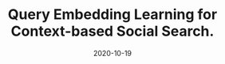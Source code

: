 ---
title: "Query Embedding Learning for Context-based Social Search."
collection: publications
permalink: /publication/CIKM2020-Query
date: 2020-10-19
venue: 'ACM International Conference on Information and Knowledge Management (CIKM)'
paperurl: 'https://dl.acm.org/doi/10.1145/3357384.3358066'
---